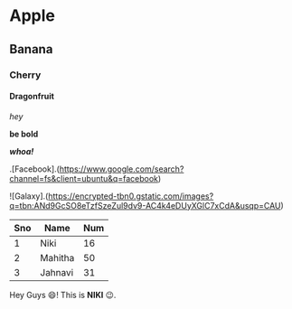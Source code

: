 # Apple
## Banana
### Cherry
#### Dragonfruit

*hey*

**be bold**

***whoa!***

.[Facebook].(https://www.google.com/search?channel=fs&client=ubuntu&q=facebook)

![Galaxy].(https://encrypted-tbn0.gstatic.com/images?q=tbn:ANd9GcSO8eTzfSzeZul9dv9-AC4k4eDUyXGlC7xCdA&usqp=CAU)

Sno | Name | Num
-----|-----|----
1|Niki|16
2|Mahitha|50
3|Jahnavi|31

Hey Guys :smile:! This is **NIKI** :wink:.








